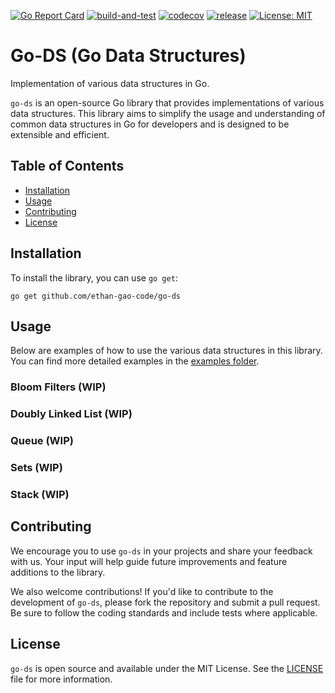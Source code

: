[![Go Report Card](https://goreportcard.com/badge/github.com/ethan-gao-code/go-ds)](https://goreportcard.com/report/github.com/ethan-gao-code/go-ds)
[![build-and-test](https://github.com/ethan-gao-code/go-ds/actions/workflows/build-and-test.yml/badge.svg)](https://github.com/ethan-gao-code/go-ds/actions/workflows/build-and-test.yml)
[![codecov](https://codecov.io/gh/ethan-gao-code/go-ds/graph/badge.svg?token=RR7ZSMPTR1)](https://codecov.io/gh/ethan-gao-code/go-ds)
[![release](https://img.shields.io/github/v/release/ethan-gao-code/go-ds)](https://github.com/ethan-gao-code/go-ds/releases)
[![License: MIT](https://img.shields.io/badge/License-MIT-blue.svg)](https://opensource.org/licenses/MIT)

# Go-DS (Go Data Structures)

Implementation of various data structures in Go.

`go-ds` is an open-source Go library that provides implementations of various data structures. This library aims to simplify the usage and understanding of common data structures in Go for developers and is designed to be extensible and efficient.

## Table of Contents
- [Installation](#installation)
- [Usage](#usage)
- [Contributing](#contributing)
- [License](#license)

## Installation
To install the library, you can use `go get`:
```shell
go get github.com/ethan-gao-code/go-ds
```

## Usage
Below are examples of how to use the various data structures in this library. You can find more detailed examples in the [examples folder](https://github.com/ethan-gao-code/go-ds/tree/main/examples).

### Bloom Filters (WIP)

### Doubly Linked List (WIP)

### Queue (WIP)

### Sets (WIP)

### Stack (WIP)

## Contributing
We encourage you to use `go-ds` in your projects and share your feedback with us. Your input will help guide future improvements and feature additions to the library.

We also welcome contributions! If you'd like to contribute to the development of `go-ds`, please fork the repository and submit a pull request. Be sure to follow the coding standards and include tests where applicable.

## License
`go-ds` is open source and available under the MIT License. See the [LICENSE](#https://github.com/ethan-gao-code/go-ds/blob/main/LICENSE) file for more information.
